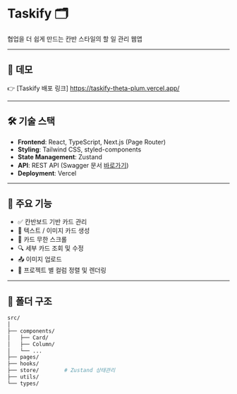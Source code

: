 # Taskify 🗂️

협업을 더 쉽게 만드는 칸반 스타일의 할 일 관리 웹앱

---

## 🚀 데모
👉 [Taskify 배포 링크] https://taskify-theta-plum.vercel.app/

---

## 🛠️ 기술 스택

- **Frontend**: React, TypeScript, Next.js (Page Router)
- **Styling**: Tailwind CSS, styled-components
- **State Management**: Zustand
- **API**: REST API (Swagger 문서 [바로가기](https://sp-taskify-api.vercel.app/docs/))
- **Deployment**: Vercel

---

## 📌 주요 기능

- ✅ 칸반보드 기반 카드 관리
- 📄 텍스트 / 이미지 카드 생성
- 📝 카드 무한 스크롤
- 🔍 세부 카드 조회 및 수정
- 📤 이미지 업로드
- 🧾 프로젝트 별 컬럼 정렬 및 렌더링

---

## 📂 폴더 구조

```bash
src/
│
├── components/
│   ├── Card/
│   ├── Column/
│   └── ...
├── pages/
├── hooks/
├── store/        # Zustand 상태관리
├── utils/
└── types/
